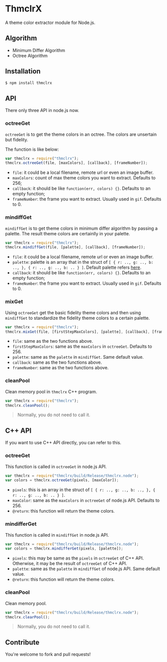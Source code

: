 # ThmclrX

A theme color extractor module for Node.js.

## Algorithm

+ Minimum Differ Algorithm
+ Octree Algorithm

## Installation

```sh
$ npm install thmclrx
```

## API

There only three API in node.js now.

### octreeGet

`octreeGet` is to get the theme colors in an octree. The colors are unsertain but fidelity.

The function is like below:

```javascript
var thmclrx = require("thmclrx");
thmclrx.octreeGet(file, [maxColors], [callback], [frameNumber]);
```

+ `file`: it could be a local filename, remote url or even an image buffer.
+ `maxColors`: count of max theme colors you want to extract. Defaults to 256;
+ `callback`: it should be like `function(err, colors) {}`. Defaults to an empty function;
+ `frameNumber`: the frame you want to extract. Usually used in `gif`. Defaults to 0.

### mindiffGet

`mindiffGet` is to get theme colors in minimum differ algorithm by passing a palette. The result theme colors are certainlly in your palette.

```javascript
var thmclrx = require("thmclrx");
thmclrx.mindiffGet(file, [palette], [callback], [frameNumber]);
```

+ `file`: it could be a local filename, remote url or even an image buffer.
+ `palette`: palette is an array that in the struct of `[ { r: .., g: .., b: .., }, { r: .., g: .., b: .. } ]`. Default palette refers [here](https://github.com/XadillaX/thmclrx/blob/master/lib/defaultPalette.js).
+ `callback`: it should be like `function(err, colors) {}`. Defaults to an empty function;
+ `frameNumber`: the frame you want to extract. Usually used in `gif`. Defaults to 0.

### mixGet

Using `octreeGet` get the basic fidelity theme colors and then using `mindiffGet` to standardize the fidelity theme colors to a certain palette.

```javascript
var thmclrx = require("thmclrx");
thmclrx.mixGet(file, [firstStepMaxColors], [palette], [callback], [frameNumber]);
```

+ `file`: same as the two functions above.
+ `firstStepMaxColors`: same as the `maxColors` in `octreeGet`. Defaults to 256.
+ `palette`: same as the `palette` in `mindiffGet`. Same default value.
+ `callback`: same as the two functions above.
+ `frameNumber`: same as the two functions above.

### cleanPool

Clean memory pool in `thmclrx` C++ program.

```javascript
var thmclrx = require("thmclrx");
thmclrx.cleanPool();
```

> Normally, you do not need to call it.

## C++ API

If you want to use C++ API directly, you can refer to this.

### octreeGet

This function is called in `octreeGet` in node.js API.

```javascript
var thmclrx = require("thmclrx/build/Release/thmclrx.node");
var colors = thmclrx.octreeGet(pixels, [maxColor]);
```

+ `pixels`: this is an array in the struct of `[ { r: .., g: .., b: .., }, { r: .., g: .., b: .. } ]`.
+ `maxColor`: same as the `maxColors` in `octreeGet` of node.js API. Defaults to 256.
+ `@return`: this function will return the theme colors.

### mindifferGet

This function is called in `mindiffGet` in node.js API.

```javascript
var thmclrx = require("thmclrx/build/Release/thmclrx.node");
var colors = thmclrx.mindifferGet(pixels, [palette]);
```

+ `pixels`: this may be same as the `pixels` in `octreeGet` of C++ API. Otherwise, it may be the result of `octreeGet` of C++ API.
+ `palette`: same as the `palette` in `mindiffGet` of node.js API. Same default value.
+ `@return`: this function will return the theme colors.

### cleanPool

Clean memory pool.

```javascript
var thmclrx = require("thmclrx/build/Release/thmclrx.node");
thmclrx.clearPool();
```

> Normally, you do not need to call it.

## Contribute

You're welcome to fork and pull requests!

